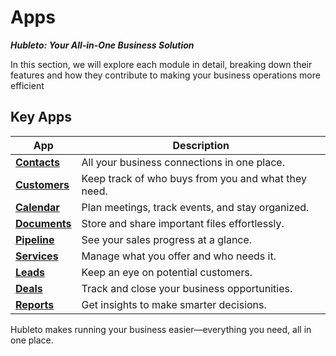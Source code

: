 # Apps

***Hubleto: Your All-in-One Business Solution***

In this section, we will explore each module in detail, breaking down their features and how they contribute to making your business operations more efficient

## Key Apps

| App                            | Description                                         |
| ---------------------------------- | --------------------------------------------------- |
| **[Contacts](apps/contacts)**   | All your business connections in one place.         |
| **[Customers](apps/customers)** | Keep track of who buys from you and what they need. |
| **[Calendar](apps/calendar)**   | Plan meetings, track events, and stay organized.    |
| **[Documents](apps/documents)** | Store and share important files effortlessly.       |
| **[Pipeline](apps/pipeline)**   | See your sales progress at a glance.                |
| **[Services](apps/services)**   | Manage what you offer and who needs it.             |
| **[Leads](apps/leads)**         | Keep an eye on potential customers.                 |
| **[Deals](apps/deals)**         | Track and close your business opportunities.        |
| **[Reports](apps/reports)**     | Get insights to make smarter decisions.             |

Hubleto makes running your business easier—everything you need, all in one place.
